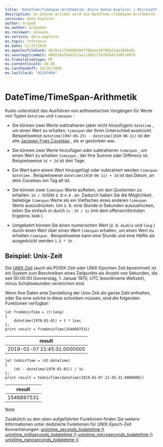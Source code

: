 ```yaml
---
title: 'DateTime/TimeSpan-Arithmetik: Azure Daten-Explorer | Microsoft-Dokumentation'
description: In diesem Artikel wird die DateTime-/TimeSpan-Arithmetik in Azure Daten-Explorer beschrieben.
services: data-explorer
author: orspod
ms.author: orspodek
ms.reviewer: alexans
ms.service: data-explorer
ms.topic: reference
ms.date: 11/27/2019
ms.openlocfilehash: 0b70cb1730d893e07790ade3079be21da209648c
ms.sourcegitcommit: 608539af6ab511aa11d82c17b782641340fc8974
ms.translationtype: MT
ms.contentlocale: de-DE
ms.lasthandoff: 10/20/2020
ms.locfileid: "92247684"
---
```

# <a name="datetime--timespan-arithmetic"></a>DateTime/TimeSpan-Arithmetik

Kusto unterstützt das Ausführen von arithmetischen Vorgängen für Werte von Typen `datetime` und `timespan` :

* Sie können zwei Werte subtrahieren (aber nicht hinzufügen) `datetime` , um einen Wert zu erhalten, `timespan` der Ihren Unterschied ausdrückt.
  Beispielsweise `datetime(1997-06-25) - datetime(1910-06-11)` ist der alte [Jacques-Yves Cousteau](https://en.wikipedia.org/wiki/Jacques_Cousteau) , als er gestorben war.

* Sie können zwei Werte hinzufügen oder subtrahieren `timespan` , um einen Wert zu erhalten `timespan` , der Ihre Summe oder Differenz ist.
  Beispielsweise `1d + 2d` ist drei Tage.

* Ein Wert kann einem Wert hinzugefügt oder subtrahiert werden `timespan` `datetime` .
  Beispielsweise `datetime(1910-06-11) + 1d` ist das Datum, an dem Cousteau ein Tag alt ist.

* Sie können zwei `timespan` Werte aufteilen, um den Quotienten zu erhalten.
  `1d / 5h`Gibt z. b `4.8` . an.
  Dadurch haben Sie die Möglichkeit, beliebige `timespan` Werte als ein Vielfaches eines anderen `timespan` Werts auszudrücken. Um z. b. eine Stunde in Sekunden auszudrücken, teilen Sie einfach `1h` durch `1s` : `1h / 1s` (mit dem offensichtlichsten Ergebnis `3600` ).

* Umgekehrt können Sie einen numerischen Wert (z. b. `double` und `long` ) durch einen Wert über einen Wert `timespan` erhalten, um einen Wert zu erhalten `timespan` .
  Beispielsweise kann eine Stunde und eine Hälfte als ausgedrückt werden `1.5 * 1h` .

## <a name="example-unix-time"></a>Beispiel: Unix-Zeit

Die [UNIX-Zeit](https://en.wikipedia.org/wiki/Unix_time) (auch als POSIX-Zeit oder UNIX-Epochen Zeit bezeichnet) ist ein System zum Beschreiben eines Zeitpunkts als Anzahl von Sekunden, die seit 00:00:00 Donnerstag, 1. Januar 1970, UTC (koordinierte Weltzeit), minus Schaltsekunden verstrichen sind.

Wenn Ihre Daten eine Darstellung der Unix-Zeit als ganze Zahl enthalten, oder Sie eine solche in diese schreiben müssen, sind die folgenden Funktionen verfügbar:

```kusto
let fromUnixTime = (t:long)
{ 
    datetime(1970-01-01) + t * 1sec 
};
print result = fromUnixTime(1546897531)
```

|result                     |
|---------------------------|
|2019-01-07 21:45:31.0000000|

```kusto
let toUnixTime = (dt:datetime) 
{ 
    (dt - datetime(1970-01-01)) / 1s 
};
print result = toUnixTime(datetime(2019-01-07 21:45:31.0000000))
```

|result                     |
|---------------------------|
|1546897531                 |

> [!NOTE]
> Zusätzlich zu den oben aufgeführten Funktionen finden Sie weitere Informationen unter dedizierte Funktionen für UNIX-Epoch-Zeit Konvertierungen: [unixtime_seconds_todatetime ()](unixtime-seconds-todatetimefunction.md) 
>  [unixtime_milliseconds_todatetime ()](unixtime-milliseconds-todatetimefunction.md) 
>  [unixtime_microseconds_todatetime ()](unixtime-microseconds-todatetimefunction.md) 
>  [unixtime_nanoseconds_todatetime ()](unixtime-nanoseconds-todatetimefunction.md)
